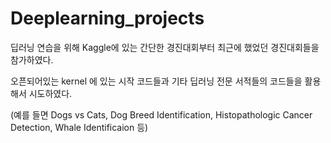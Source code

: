 # Deeplearning_projects

딥러닝 연습을 위해 Kaggle에 있는 간단한 경진대회부터 최근에 했었던 경진대회들을 참가하였다.

오픈되어있는 kernel 에 있는 시작 코드들과 기타 딥러닝 전문 서적들의 코드들을 활용해서 시도하였다.
  
(예를 들면 Dogs vs Cats, Dog Breed Identification, Histopathologic Cancer Detection, Whale Identificaion 등)


